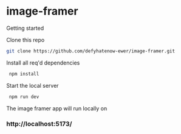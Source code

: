 # image-framer
Getting started

Clone this repo
```sh
git clone https://github.com/defyhatenow-ewer/image-framer.git 
```

Install all req'd dependencies

 ```sh
  npm install
  ```
Start the local server

 ```sh
  npm run dev
  ```
The image framer app will run locally on
### http://localhost:5173/
